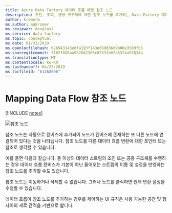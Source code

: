 ```yaml
---
title: Azure Data Factory 데이터 흐름 매핑 참조 노드
description: 조인, 조회, 공용 구조체에 대한 참조 노드를 추가하는 Data Factory 데이터 흐름
author: kromerm
ms.author: makromer
ms.reviewer: douglasl
ms.service: data-factory
ms.topic: conceptual
ms.date: 01/31/2019
ms.openlocfilehash: 626943143e8fa193f143e66d856d9b00e3589fb5
ms.sourcegitcommit: 3102f886aa962842303c8753fe8fa5324a52834a
ms.translationtype: MT
ms.contentlocale: ko-KR
ms.lasthandoff: 04/23/2019
ms.locfileid: "61262696"
---
```

# <a name="mapping-data-flow-reference-node"></a>Mapping Data Flow 참조 노드

[!INCLUDE [notes](../../includes/data-factory-data-flow-preview.md)]

![참조 노드](media/data-flow/referencenode.png "참조 노드")

참조 노드는 자동으로 캔버스에 추가되어 노드가 캔버스에 존재하는 또 다른 노드에 연결되어 있다는 것을 나타냅니다. 참조 노드를 다른 데이터 흐름 변환에 대한 포인터 또는 참조로 생각할 수 있습니다.

예를 들면 다음과 같습니다. 둘 이상의 데이터 스트림의 조인 또는 공용 구조체를 수행하는 경우 데이터 흐름 캔버스가 기본이 아닌 들어오는 스트림의 이름 및 설정을 반영하는 참조 노드를 추가할 수도 있습니다.

참조 노드는 이동하거나 삭제할 수 없습니다. 그러나 노드를 클릭하면 원래 변환 설정을 수정할 수 있습니다.

데이터 흐름이 참조 노드를 추가하는 경우를 제어하는 UI 규칙은 사용 가능한 공간 및 행 사이의 세로 간격을 기반으로 합니다.
